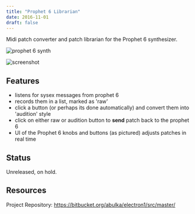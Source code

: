 ```yaml
---
title: "Prophet 6 Librarian"
date: 2016-11-01
draft: false
---
```


Midi patch converter and patch librarian for the Prophet 6 synthesizer.

![prophet 6 synth](/projects/apps/images/prophet6-screenshot1.png)


![screenshot](/projects/apps/images/prophet6-editor-Screen-Shot-2016-09-18.png)

## Features

* listens for sysex messages from prophet 6
* records them in a list, marked as 'raw'
* click a button (or perhaps its done automatically) and convert them into 'audition' style
* click on either raw or audition button to **send** patch back to the prophet 6
* UI of the Prophet 6 knobs and buttons (as pictured) adjusts patches in real time

## Status

Unreleased, on hold.

## Resources

Project Repository: https://bitbucket.org/abulka/electron1/src/master/
